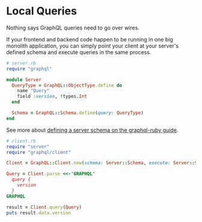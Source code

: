 # Local Queries

Nothing says GraphQL queries need to go over wires.

If your frontend and backend code happen to be running in one big monolith application, you can simply point your client at your server's defined schema and execute queries in the same process.

```ruby
# server.rb
require "graphql"

module Server
  QueryType = GraphQL::ObjectType.define do
    name "Query"
    field :version, !types.Int
  end

  Schema = GraphQL::Schema.define(query: QueryType)
end
```

See more about [defining a server schema on the graphql-ruby guide](https://github.com/rmosolgo/graphql-ruby/blob/master/guides/defining_your_schema.md).

```ruby
# client.rb
require "server"
require "graphql/client"

Client = GraphQL::Client.new(schema: Server::Schema, execute: Server::Schema)

Query = Client.parse <<-'GRAPHQL'
  query {
    version
  }
GRAPHQL

result = Client.query(Query)
puts result.data.version
```
